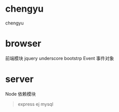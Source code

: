 # chengyu
chengyu

# browser
前端模块
jquery
underscore
bootstrp
Event 事件对象


# server
Node 依赖模块 
> express
> ej
> mysql
